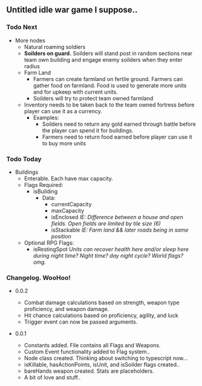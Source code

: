 ## Untitled idle war game I suppose..

### Todo Next

- More nodes
  - Natural roaming soldiers
  - **Soilders on guard.** Soilders will stand post in random sections near team own building and engage enemy soilders when they enter radius
  - Farm Land
    - Farmers can create farmland on fertile ground. Farmers can gather food on farmland. Food is used to generate more units and for upkeep with current units.
    - Soilders will try to protect team owned farmland
  - Inventory needs to be taken back to the team owned fortress before player can use it as a currency.
    - Examples:
      -  Soilders need to return any gold earned through battle before the player can spend it for buildings.
      -  Farmers need to return food earned before player can use it to buy more units

### Todo Today
  
- Buildings
  - Enterable. Each have max capacity.
  - Flags Required:
    - isBuilding
      - Data:
        - currentCapacity
        - maxCapacity 
        - isEnclosed *IE: Difference between a house and open fields. Open fields are limited by tile size (6)*
        - isStackable *IE: Farm land && later roads being in same position*
  - Optional RPG Flags:
    - isRestingSpot *Units can recover health here and/or sleep here during night time? Night time? day night cycle? World flags? omg.*

### Changelog. WooHoo!

- 0.0.2
  - Combat damage calculations based on strength, weapon type proficiency, and weapon damage.
  - Hit chance calculations based on proficiency, agility, and luck
  - Trigger event can now be passed arguments.

- 0.0.1
  - Constants added. File contains all Flags and Weapons.
  - Custom Event functionality added to Flag system..
  - Node class created. Thinking about switching to typescript now...
  - isKillable, hasActionPoints, isUnit, and isSoilder flags created..
  - bareHands weapon created. Stats are placeholders.
  - A bit of love and stuff..
